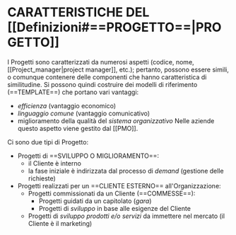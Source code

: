# CARATTERISTICHE DEL [[Definizioni#==PROGETTO==|PROGETTO]]
I Progetti sono caratterizzati da numerosi aspetti (codice, nome, [[Project_manager|project manager]], etc.); pertanto, possono essere simili, o comunque contenere delle componenti che hanno caratteristica di similitudine.
Si possono quindi costruire dei modelli di riferimento (==TEMPLATE==) che portano vari vantaggi:
- _efficienza_ (vantaggio economico)
- _linguaggio comune_ (vantaggio comunicativo)
- miglioramento della qualità del _sistema organizzativo_
Nelle aziende questo aspetto viene gestito dal [[PMO]].

Ci sono due tipi di Progetto:
- Progetti di ==SVILUPPO O MIGLIORAMENTO==:
	- il Cliente è interno
	- la fase iniziale è indirizzata dal processo di _demand_ (gestione delle richieste)
- Progetti realizzati per un ==CLIENTE ESTERNO== all'Organizzazione:
	- Progetti commissionati da un Cliente (==COMMESSE==):
		- Progetti guidati da un capitolato (_gara_)
		- Progetti di _sviluppo_ in base alle esigenze del Cliente
	- Progetti di _sviluppo prodotti e/o servizi_ da immettere nel mercato (il Cliente è il marketing)